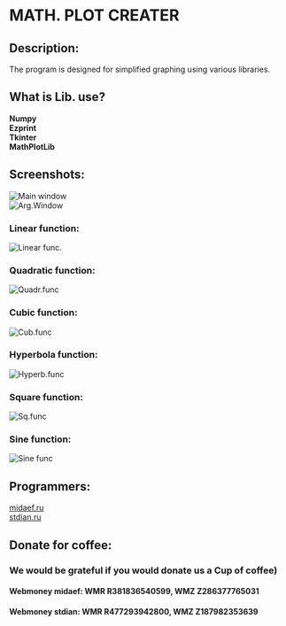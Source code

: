 # MATH. PLOT CREATER

## Description:

The program is designed for simplified graphing using various libraries.

## What is Lib. use?

**Numpy**  
**Ezprint**  
**Tkinter**  
**MathPlotLib**


## Screenshots:

![Main window](https://github.com/NameLessCorporation/math_plot_creater/raw/master/docs/screenshots/1.png)  
![Arg.Window](https://github.com/NameLessCorporation/math_plot_creater/raw/master/docs/screenshots/2.png)
### Linear function:
![Linear func.](https://github.com/NameLessCorporation/math_plot_creater/raw/master/docs/screenshots/3.png)
### Quadratic function:
![Quadr.func](https://github.com/NameLessCorporation/math_plot_creater/raw/master/docs/screenshots/4.png)
### Cubic function:
![Cub.func](https://github.com/NameLessCorporation/math_plot_creater/raw/master/docs/screenshots/5.png)
### Hyperbola function:
![Hyperb.func](https://github.com/NameLessCorporation/math_plot_creater/raw/master/docs/screenshots/6.png)
### Square function:
![Sq.func](https://github.com/NameLessCorporation/math_plot_creater/raw/master/docs/screenshots/7.png)
### Sine function:
![Sine func](https://github.com/NameLessCorporation/math_plot_creater/raw/master/docs/screenshots/8.png)

## Programmers:
[midaef.ru](http://midaef.ru)  
[stdian.ru](http://stdian.ru)

## Donate for coffee:
### We would be grateful if you would donate us a Cup of coffee)  
#### Webmoney **midaef**: WMR **R381836540599**, WMZ **Z286377765031**  
#### Webmoney **stdian**: WMR **R477293942800**, WMZ **Z187982353639**

